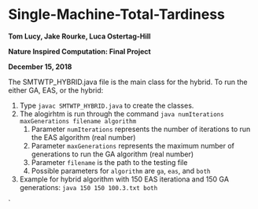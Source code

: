 # Single-Machine-Total-Tardiness
**Tom Lucy, Jake Rourke, Luca Ostertag-Hill**

**Nature Inspired Computation: Final Project**

**December 15, 2018**

The SMTWTP_HYBRID.java file is the main class for the hybrid. To run the either GA, EAS, or the hybrid:

1. Type `javac SMTWTP_HYBRID.java` to create the classes.
2. The alogirhtm is run through the command `java numIterations maxGenerations filename algorithm`
    1. Parameter `numIterations` represents the number of iterations to run the EAS algorithm (real number)
    2. Parameter `maxGenerations` represents the maximum number of generations to run the GA algorithm (real number)
    3. Parameter `filename` is the path to the testing file
    4. Possible parameters for `algorithm` are `ga`, `eas`, and `both`
3. Example for hybrid algorithm with 150 EAS iterationa and 150 GA generations: `java 150 150 100.3.txt both`

`
